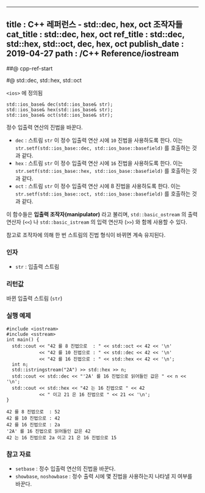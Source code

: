 ----------------
title : C++ 레퍼런스 - std::dec, hex, oct 조작자들
cat_title : std::dec, hex, oct
ref_title : std::dec, std::hex, std::oct, dec, hex, oct
publish_date : 2019-04-27
path : /C++ Reference/iostream
--------------

##@ cpp-ref-start

#@ std::dec, std::hex, std::oct

`<ios>` 에 정의됨

```cpp-formatted
std::ios_base& dec(std::ios_base& str);
std::ios_base& hex(std::ios_base& str);
std::ios_base& oct(std::ios_base& str);
```

정수 입출력 연산의 진법을 바꾼다.

* `dec` : 스트림 `str` 이 정수 입출력 연산 시에 `10` 진법을 사용하도록 한다. 이는 `str.setf(std::ios_base::dec, std::ios_base::basefield)` 를 호출하는 것과 같다.
* `hex` : 스트림 `str` 이 정수 입출력 연산 시에 `16` 진법을 사용하도록 한다. 이는 `str.setf(std::ios_base::hex, std::ios_base::basefield)` 를 호출하는 것과 같다.
* `oct` : 스트림 `str` 이 정수 입출력 연산 시에 8 진법을 사용하도록 한다. 이는 `str.setf(std::ios_base::oct, std::ios_base::basefield)` 를 호출하는 것과 같다.


이 함수들은 **입출력 조작자(manipulator)** 라고 불리며, `std::basic_ostream` 의 출력 연산자 (`<<`) 나 `std::basic_istream` 의 입력 연산자 (`>>`) 와 함께 사용할 수 있다.

참고로 조작자에 의해 한 번 스트림의 진법 형식이 바뀌면 계속 유지된다.

### 인자

* `str`	: 입출력 스트림

### 리턴값

바뀐 입출력 스트림 (`str`)

### 실행 예제

```cpp-formatted
#include <iostream>
#include <sstream>
int main() {
  std::cout << "42 를 8 진법으로  : " << std::oct << 42 << '\n'
            << "42 를 10 진법으로 : " << std::dec << 42 << '\n'
            << "42 를 16 진법으로 : " << std::hex << 42 << '\n';
  int n;
  std::istringstream("2A") >> std::hex >> n;
  std::cout << std::dec << "'2A' 를 16 진법으로 읽어들인 값은 " << n << '\n';
  std::cout << std::hex << "42 는 16 진법으로 " << 42
            << " 이고 21 은 16 진법으로 " << 21 << '\n';
}
```

```exec
42 를 8 진법으로  : 52
42 를 10 진법으로 : 42
42 를 16 진법으로 : 2a
'2A' 를 16 진법으로 읽어들인 값은 42
42 는 16 진법으로 2a 이고 21 은 16 진법으로 15
```

### 참고 자료

* `setbase` : 정수 입출력 연산의 진법을 바꾼다.
* `showbase`, `noshowbase` : 정수 출력 시에 몇 진법을 사용하는지 나타낼 지 여부를 바꾼다.